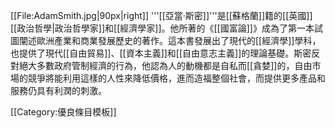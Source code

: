 [[File:AdamSmith.jpg|90px|right]] 
'''[[亞當·斯密]]'''是[[蘇格蘭]]籍的[[英國]][[政治哲學|政治哲學家]]和[[經濟學家]]。他所著的《[[國富論]]》成為了第一本試圖闡述歐洲產業和商業發展歷史的著作。這本書發展出了現代的[[經濟學]]學科，也提供了現代[[自由貿易]]、[[資本主義]]和[[自由意志主義]]的理論基礎。斯密反對絕大多數政府管制經濟的行為，他認為人的動機都是自私而[[貪婪]]的，自由市場的競爭將能利用這樣的人性來降低價格，進而造福整個社會，而提供更多產品和服務仍具有利潤的刺激。
<noinclude>
<!-- 這只是為了參加首頁改版而設置的暫時頁面，不是真的。再說一次，這不是真的！ -->
[[Category:優良條目模板]]
</noinclude>